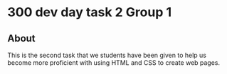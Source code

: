 # 300 dev day task 2 Group 1

## About
This is the second task that we students have been given to help us become more proficient with using HTML and CSS to create web pages.
